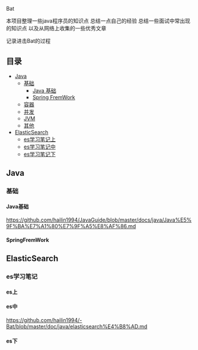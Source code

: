 Bat

本项目整理一些java程序员的知识点 总结一点自己的经验 总结一些面试中常出现的知识点  以及从网络上收集的一些优秀文章

记录进击Bat的过程

## 目录

- [Java](#java)
    - [基础](#基础)
        -  [Java 基础](#Java基础)
        -  [Spring FremWork](#SpringFremWork)
    - [容器](#容器)
    - [并发](#并发)
    - [JVM](#jvm)
    - [其他](#其他)
- [ElasticSearch](#ElasticSearch)
    - [es学习笔记上](#es上)
    - [es学习笔记中](#es中)
    - [es学习笔记下](#es下)

## Java
   ### 基础
   #### Java基础
   https://github.com/hailin1994/JavaGuide/blob/master/docs/java/Java%E5%9F%BA%E7%A1%80%E7%9F%A5%E8%AF%86.md
   #### SpringFremWork
   
## ElasticSearch
   ### es学习笔记
   #### es上
   #### es中
   https://github.com/hailin1994/-Bat/blob/master/doc/java/elasticsearch%E4%B8%AD.md
   #### es下
   
   
   
   
